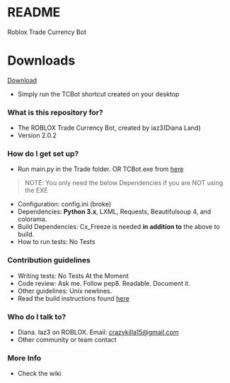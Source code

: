 # README #

Roblox Trade Currency Bot

# Downloads #
[Download](https://bitbucket.org/Iaz3/tcbot/wiki/Downloads)

* Simply run the TCBot shortcut created on your desktop

### What is this repository for? ###

* The ROBLOX Trade Currency Bot, created by iaz3(Diana Land)
* Version 2.0.2

### How do I get set up? ###

* Run main.py in the Trade folder. OR TCBot.exe from [here](https://bitbucket.org/Iaz3/tcbot/wiki/Downloads)
> NOTE: You only need the below Dependencies if you are NOT using the EXE
* Configuration: config.ini (broke)
* Dependencies: **Python 3.x**, LXML, Requests, Beautifulsoup 4, and colorama.
* Build Dependencies: Cx_Freeze is needed **in addition to** the above to build.
* How to run tests: No Tests

### Contribution guidelines ###

* Writing tests: No Tests At the Moment
* Code review: Ask me. Follow pep8. Readable. Document it.
* Other guidelines: Unix newlines.
* Read the build instructions found [here](https://bitbucket.org/Iaz3/tcbot/wiki/Building)

### Who do I talk to? ###

* Diana. Iaz3 on ROBLOX. Email: crazykilla15@gmail.com
* Other community or team contact

### More Info ###

* Check the wiki